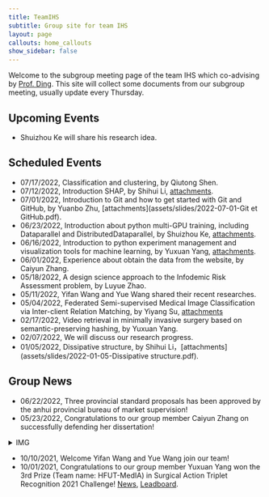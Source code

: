 ```yaml
---
title: TeamIHS
subtitle: Group site for team IHS
layout: page
callouts: home_callouts
show_sidebar: false
---
```


<!-- enable the latex in the markdown -->
<head>
  <script src="https://cdn.mathjax.org/mathjax/latest/MathJax.js?config=TeX-AMS-MML_HTMLorMML" type="text/javascript"></script>
  <script type="text/x-mathjax-config">
  MathJax.Hub.Config({
  tex2jax: {
  skipTags: ['script', 'noscript', 'style', 'textarea', 'pre'],
  inlineMath: [['$','$']]
  }
  });
  </script>
</head>
<!-- end of the addtional script -->

Welcome to the subgroup meeting page of the team IHS which co-advising by [Prof. Ding](http://faculty.hfut.edu.cn/~uUFn2m/zh_CN/index.htm). This site will collect some documents from our subgroup meeting, usually update every Thursday.

## Upcoming Events

- Shuizhou Ke will share his research idea.

## Scheduled Events
- 07/17/2022, Classification and clustering, by Qiutong Shen.
- 07/12/2022, Introduction SHAP, by Shihui Li, [attachments](assets/slides/2022-07-12-SHAP.pdf).
- 07/01/2022, Introduction to Git and how to get started with Git and GitHub, by Yuanbo Zhu, [attachments](assets/slides/2022-07-01-Git et GitHub.pdf).
- 06/23/2022, Introduction about python multi-GPU training, including Dataparallel and DistributedDataparallel, by Shuizhou Ke, [attachments](assets/slides/2022-6-23-multi-GPU.pdf).
- 06/16/2022, Introduction to python experiment management and visualization tools for machine learning, by Yuxuan Yang, [attachments](assets/slides/2022-06-16-experiment-management.pdf).
- 06/01/2022, Experience about obtain the data from the website, by Caiyun Zhang.
- 05/18/2022, A design science approach to the Infodemic Risk Assessment problem, by Luyue Zhao. 
- 05/11/2022, Yifan Wang and Yue Wang shared their recent researches.
- 05/04/2022, Federated Semi-supervised Medical Image Classification via Inter-client Relation Matching, by Yiyang Su, [attachments](assets/slides/2022-4-29-FSSL.pdf)
- 02/17/2022, Video retrieval in minimally invasive surgery based on semantic-preserving hashing, by Yuxuan Yang.
- 02/07/2022, We will discuss our research progress.
- 01/05/2022, Dissipative structure, by Shihui Li，[attachments](assets/slides/2022-01-05-Dissipative structure.pdf).

## Group News

- 06/22/2022, Three provincial standard proposals has been approved by the anhui provincial bureau of market supervision!
- 05/23/2022, Congratulations to our group member Caiyun Zhang on successfully defending her dissertation! 
<details>
  <summary>IMG</summary>
  <img src="img/meet_in_june_1st.jpeg" />
</details>

- 10/10/2021, Welcome Yifan Wang and Yue Wang join our team!
- 10/01/2021, Congratulations to our group member Yuxuan Yang won the 3rd Prize (Team name: HFUT-MedIA) in Surgical Action Triplet Recognition 2021 Challenge! [News](https://cholectriplet2021.grand-challenge.org/), [Leadboard](https://cholectriplet2021.grand-challenge.org/results/).
